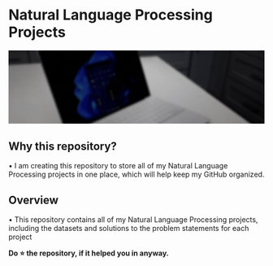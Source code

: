 # Natural Language Processing Projects
![NLP](readme-resources/nlp-gif.gif)

## Why this repository?
• I am creating this repository to store all of my Natural Language Processing projects in one place, which will help keep my GitHub organized.

## Overview
• This repository contains all of my Natural Language Processing projects, including the datasets and solutions to the problem statements for each project

**Do ⭐ the repository, if it helped you in anyway.**
